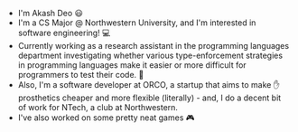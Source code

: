 - I'm Akash Deo :smiley:
- I'm a CS Major @ Northwestern University, and I'm interested in software engineering! :computer:
- Currently working as a research assistant in the programming languages department investigating whether various type-enforcement strategies in programming languages make it easier or more difficult for programmers to test their code. 🐛
- Also, I'm a software developer at ORCO, a startup that aims to make ✋ prosthetics cheaper and more flexible (literally) - and, I do a decent bit of work for NTech, a club at Northwestern. 
- I've also worked on some pretty neat games 🎮
